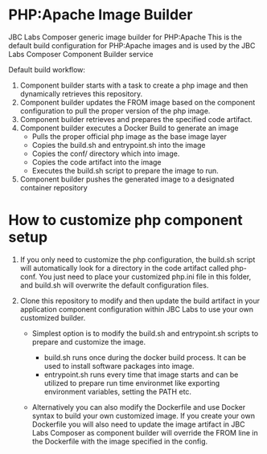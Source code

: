 # PHP:Apache Image Builder

JBC Labs Composer generic image builder for PHP:Apache  This is the default build configuration for PHP:Apache images and is used by the JBC Labs Composer Component Builder service

Default build workflow:

1. Component builder starts with a task to create a php image and then dynamically retrieves this repository.
2. Component builder updates the FROM image based on the component configuration to pull the proper version of the php image.
3. Component builder retrieves and prepares the specified code artifact.
4. Component builder executes a Docker Build to generate an image
    - Pulls the proper official php image as the base image layer
    - Copies the build.sh and entrypoint.sh into the image
    - Copies the conf/ directory which into image.
    - Copies the code artifact into the image
    - Executes the build.sh script to prepare the image to run.
5. Component builder pushes the generated image to a designated container repository
    
# How to customize php component setup
1. If you only need to customize the php configuration, the build.sh script will automatically look for a directory in the code artifact called php-conf. You just need to place your customized php.ini file in this folder, and build.sh will overwrite the default configuration files.

2. Clone this repository to modify and then update the build artifact in your application component configuration within JBC Labs to use your own customized builder.
    - Simplest option is to modify the build.sh and entrypoint.sh scripts to prepare and customize the image. 
      - build.sh runs once during the docker build process. It can be used to install software packages into image.
      - entrypoint.sh runs every time that image starts and can be utilized to prepare run time environmet like exporting environment variables, setting the PATH etc.
  
    - Alternatively you can also modify the Dockerfile and use Docker syntax to build your own customized image. If you create your own Dockerfile you will also need to update the image artifact in JBC Labs Composer as component builder will override the FROM line in the Dockerfile with the image specified in the config.
